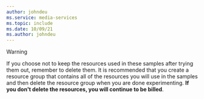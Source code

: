 ```yaml
---
author: johndeu
ms.service: media-services
ms.topic: include
ms.date: 10/09/21
ms.author: johndeu
---
```


> [!WARNING]
> If you choose not to keep the resources used in these samples after trying them out, remember to delete them.  It is recommended that you create a resource group that contains all of the resources you will use in the samples and then delete the resource group when you are done experimenting.  **If you don't delete the resources, you will continue to be billed**.

